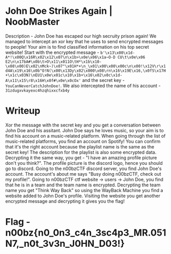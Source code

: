 # John Doe Strikes Again | NoobMaster

Description - John Doe has escaped our high secruity prison again! We managed to intercept an xor key that he uses to send encrypted messages to people! Your aim is to find classified information on his top secret website! Start with the encrypted message - `b'\x13\x00\x1d-A*!\x00Q\x16R\x02\x12\x07\n\x1b>\x0e\x06\x1a~O-D CU\t\x0e\x06 E2\n\x17bA#\x0b\t>O\x11\x011O\tH*\x1b\x10-\x08\x00)E\x02\nMck~)\x07"\x01H*+\n_\x01\x00\x00\x00c\n\x00!\x12V\r\x1d4A\x19\x16\x0b"O!N(\x00\x13Dy\x02\x000\x08\rn\x16\x19E\x16,\x0fS\x17H+\x1c\x03N)\nEU1\x0e\x01c\x10\x1b+\x16\x02\x0c\x1d-A\x11\x15\r8\x16H\x0f#\x0e\x0cOx'` and the secret key - `YouCanNeverCatchJohnDoe!`. We also intercepted the name of his account - `31zdugxvkayexc4hzqhixxcfxb4y`

# Writeup

Xor the message with the secret key and you get a conversation between John Doe and his assitant. John Doe says he loves music, so your aim is to find his account on a music-related platform. When going through the list of music-related platforms, you find an account on Spotify! You can confirm that it's the right account because the playlist name is the same as the secret key! The description for the playlist is also some encrypted data. Decrypting it the same way, you get - "I have an amazing profile picture don't you think?". The profile picture is the discord logo, hence you should go to discord. Going to the n00bzCTF discord server, you find John Doe's account. The account's about me says "Busy doing n00bzCTF, check out my profile!". Going to n00bzCTF ctf website -> users -> John Doe, you find that he is in a team and the team name is encrypted. Decrypting the team name you get "Think Way Back" so using the WayBack Machine you find a website added to John Doe's profile. Visiting the website you get another encrypted message and decrypting it gives you the flag!

# Flag - n00bz{n0_0n3_c4n_3sc4p3_MR.051N7,_n0t_3v3n_J0HN_D03!}
